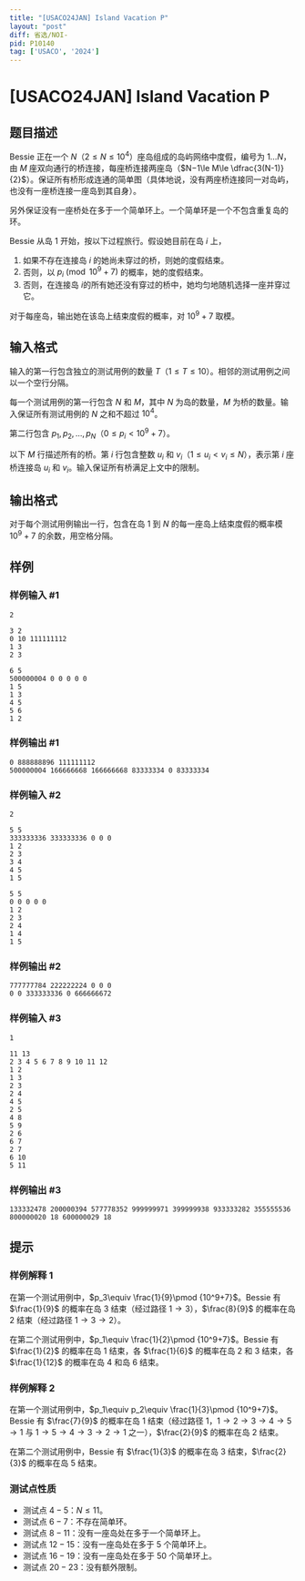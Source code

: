 ```yaml
---
title: "[USACO24JAN] Island Vacation P"
layout: "post"
diff: 省选/NOI-
pid: P10140
tag: ['USACO', '2024']
---
```

# [USACO24JAN] Island Vacation P
## 题目描述

Bessie 正在一个 $N$（$2\le N\le 10^4$）座岛组成的岛屿网络中度假，编号为 $1\ldots N$，由 $M$ 座双向通行的桥连接，每座桥连接两座岛（$N−1\le M\le \dfrac{3(N-1)}{2}$）。保证所有桥形成连通的简单图（具体地说，没有两座桥连接同一对岛屿，也没有一座桥连接一座岛到其自身）。

另外保证没有一座桥处在多于一个简单环上。一个简单环是一个不包含重复岛的环。

Bessie 从岛 $1$ 开始，按以下过程旅行。假设她目前在岛 $i$ 上，

1. 如果不存在连接岛 $i$ 的她尚未穿过的桥，则她的度假结束。
2. 否则，以 $p_i \pmod {10^9+7}$ 的概率，她的度假结束。
3. 否则，在连接岛 $i$的所有她还没有穿过的桥中，她均匀地随机选择一座并穿过它。

对于每座岛，输出她在该岛上结束度假的概率，对 $10^9+7$ 取模。 
## 输入格式

输入的第一行包含独立的测试用例的数量 $T$（$1\le T\le 10$）。相邻的测试用例之间以一个空行分隔。

每一个测试用例的第一行包含 $N$ 和 $M$，其中 $N$ 为岛的数量，$M$ 为桥的数量。输入保证所有测试用例的 $N$ 之和不超过 $10^4$。

第二行包含 $p_1,p_2,\ldots,p_N$（$0\le p_i<10^9+7$）。

以下 $M$ 行描述所有的桥。第 $i$ 行包含整数 $u_i$ 和 $v_i$（$1\le u_i<v_i\le N$），表示第 $i$ 座桥连接岛 $u_i$ 和 $v_i$。输入保证所有桥满足上文中的限制。 
## 输出格式

对于每个测试用例输出一行，包含在岛 $1$ 到 $N$ 的每一座岛上结束度假的概率模 $10^9+7$ 的余数，用空格分隔。
## 样例

### 样例输入 #1
```
2

3 2
0 10 111111112
1 3
2 3

6 5
500000004 0 0 0 0 0
1 5
1 3
4 5
5 6
1 2
```
### 样例输出 #1
```
0 888888896 111111112
500000004 166666668 166666668 83333334 0 83333334
```
### 样例输入 #2
```
2

5 5
333333336 333333336 0 0 0
1 2
2 3
3 4
4 5
1 5

5 5
0 0 0 0 0
1 2
2 3
2 4
1 4
1 5
```
### 样例输出 #2
```
777777784 222222224 0 0 0
0 0 333333336 0 666666672
```
### 样例输入 #3
```
1

11 13
2 3 4 5 6 7 8 9 10 11 12
1 2
1 3
2 3
2 4
4 5
2 5
4 8
5 9
2 6
6 7
2 7
6 10
5 11
```
### 样例输出 #3
```
133332478 200000394 577778352 999999971 399999938 933333282 355555536 800000020 18 600000029 18
```
## 提示

### 样例解释 1

在第一个测试用例中，$p_3\equiv \frac{1}{9}\pmod {10^9+7}$。Bessie 有 $\frac{1}{9}$ 的概率在岛 $3$ 结束（经过路径 $1\to 3$），$\frac{8}{9}$ 的概率在岛 $2$ 结束（经过路径 $1\to 3\to 2$）。

在第二个测试用例中，$p_1\equiv \frac{1}{2}\pmod {10^9+7}$。Bessie 有 $\frac{1}{2}$ 的概率在岛 $1$ 结束，各 $\frac{1}{6}$ 的概率在岛 $2$ 和 $3$ 结束，各 $\frac{1}{12}$ 的概率在岛 $4$ 和岛 $6$ 结束。

### 样例解释 2

在第一个测试用例中，$p_1\equiv p_2\equiv \frac{1}{3}\pmod {10^9+7}$。Bessie 有 $\frac{7}{9}$ 的概率在岛 $1$ 结束（经过路径 $1$，$1\to 2\to 3\to 4\to 5\to 1$ 与 $1\to 5\to 4\to 3\to 2\to 1$ 之一），$\frac{2}{9}$ 的概率在岛 $2$ 结束。

在第二个测试用例中，Bessie 有 $\frac{1}{3}$ 的概率在岛 $3$ 结束，$\frac{2}{3}$ 的概率在岛 $5$ 结束。

### 测试点性质

- 测试点 $4-5$：$N\le 11$。
- 测试点 $6-7$：不存在简单环。
- 测试点 $8-11$：没有一座岛处在多于一个简单环上。
- 测试点 $12-15$：没有一座岛处在多于 $5$ 个简单环上。
- 测试点 $16-19$：没有一座岛处在多于 $50$ 个简单环上。
- 测试点 $20-23$：没有额外限制。
